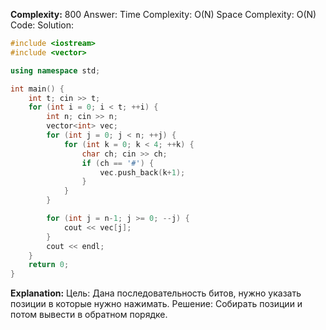 **Complexity:** 800
Answer:
	Time Complexity: O(N)
	Space Complexity: O(N)
Code:
Solution:
```cpp
#include <iostream>
#include <vector>

using namespace std;

int main() {
    int t; cin >> t;
    for (int i = 0; i < t; ++i) {
        int n; cin >> n;
        vector<int> vec;
        for (int j = 0; j < n; ++j) {
            for (int k = 0; k < 4; ++k) {
                char ch; cin >> ch;
                if (ch == '#') {
                    vec.push_back(k+1);
                }
            }
        }

        for (int j = n-1; j >= 0; --j) {
            cout << vec[j];
        }
        cout << endl;
    }
    return 0;
}
```
**Explanation:**
	Цель: Дана последовательность битов, нужно указать позиции в которые нужно нажимать.
	Решение: Собирать позиции и потом вывести в обратном порядке.